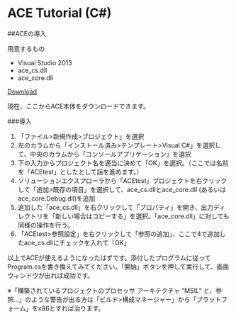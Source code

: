 ﻿# ACE Tutorial (C#)

##ACEの導入

用意するもの

* Visual Studio 2013
* ace\_cs.dll
* ace\_core.dll

[Download](https://drive.google.com/folderview?id=0B1gZCvEfcQAiMjhaU1VZOVRTUWM&usp=sharing)

現在、ここからACE本体をダウンロードできます。

###導入

1. 「ファイル>新規作成>プロジェクト」を選択
2. 左のカラムから「インストール済み>テンプレート>Visual C#」を選択して、中央のカラムから「コンソールアプリケーション」を選択
3. 下の入力からプロジェクト名を適当に決めて「OK」を選択。（ここでは名前を「ACEtest」としたとして話を進めます。）
4. ソリューションエクスプローラから「ACEtest」プロジェクトを右クリックして「追加>既存の項目」を選択して、ace\_cs.dllとace\_core.dll (あるいはace\_core.Debug.dll)を追加
5. 追加した「ace\_cs.dll」を右クリックして「プロパティ」を開き、出力ディレクトリを「新しい場合はコピーする」を選択。「ace\_core.dll」に対しても同様の操作を行う。
6. 「ACEtest>参照設定」を右クリックして「参照の追加」、ここで4で追加したace_cs.dllにチェックを入れて「OK」

以上でACEが使えるようになったはずです。添付したプログラムに従ってProgram.csを書き換えてみてください。「開始」ボタンを押して実行して、画面ウィンドウが出れば成功です。

※「構築されているプロジェクトのプロセッサ アーキテクチャ “MSIL” と、参照...」のような警告が出る方は「ビルド>構成マネージャー」から「プラットフォーム」をx86とすれば治ります。
